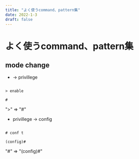 ```yaml
---
title: "よく使うcommand、pattern集"
date: 2022-1-3
draft: false
---
```

# よく使うcommand、pattern集



## mode change



* -> privillege



```cisco

> enable

#

```



">" => "#"



* privillege -> config



```cisco

# conf t

(config)#

```



"#" => "(config)#"
